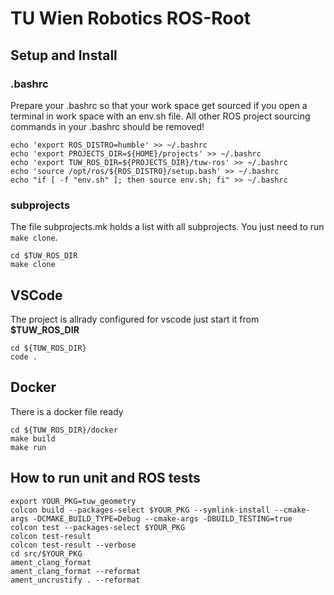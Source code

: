 # TU Wien Robotics ROS-Root 

## Setup and Install
### .bashrc
Prepare your .bashrc so that your work space get sourced if you open a terminal in work space with an env.sh file. All other ROS project sourcing commands in your .bashrc should be removed!
```
echo 'export ROS_DISTRO=humble' >> ~/.bashrc
echo 'export PROJECTS_DIR=${HOME}/projects' >> ~/.bashrc
echo 'export TUW_ROS_DIR=${PROJECTS_DIR}/tuw-ros' >> ~/.bashrc
echo 'source /opt/ros/${ROS_DISTRO}/setup.bash' >> ~/.bashrc
echo "if [ -f "env.sh" ]; then source env.sh; fi" >> ~/.bashrc
```


### subprojects
The file subprojects.mk holds a list with all subprojects. You just need to run `make clone`. 
```
cd $TUW_ROS_DIR
make clone 
```
## VSCode
The project is allrady configured for vscode just start it from __$TUW_ROS_DIR__

```
cd ${TUW_ROS_DIR}
code .
```
## Docker
There is a docker file ready
```
cd ${TUW_ROS_DIR}/docker
make build
make run
```


## How to run unit and ROS tests
```
export YOUR_PKG=tuw_geometry
colcon build --packages-select $YOUR_PKG --symlink-install --cmake-args -DCMAKE_BUILD_TYPE=Debug --cmake-args -DBUILD_TESTING=true
colcon test --packages-select $YOUR_PKG
colcon test-result
colcon test-result --verbose
cd src/$YOUR_PKG
ament_clang_format
ament_clang_format --reformat
ament_uncrustify . --reformat
```